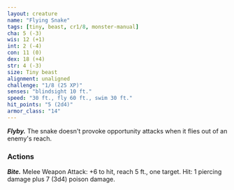 ```yaml
---
layout: creature
name: "Flying Snake"
tags: [tiny, beast, cr1/8, monster-manual]
cha: 5 (-3)
wis: 12 (+1)
int: 2 (-4)
con: 11 (0)
dex: 18 (+4)
str: 4 (-3)
size: Tiny beast
alignment: unaligned
challenge: "1/8 (25 XP)"
senses: "blindsight 10 ft."
speed: "30 ft., fly 60 ft., swim 30 ft."
hit_points: "5 (2d4)"
armor_class: "14"
---
```


***Flyby.*** The snake doesn't provoke opportunity attacks when it flies out of an enemy's reach.

### Actions

***Bite.*** Melee Weapon Attack: +6 to hit, reach 5 ft., one target. Hit: 1 piercing damage plus 7 (3d4) poison damage.
